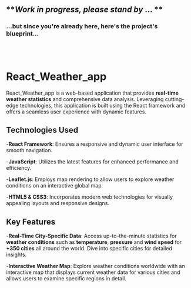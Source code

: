 ## **_Work in progress, please stand by_ ... **

### ...but since you're already here, here's the project's blueprint...

<br>
<br>

# React_Weather_app

React_Weather_app is a web-based application that provides **real-time weather statistics** and comprehensive data analysis. Leveraging cutting-edge technologies, this application is built using the React framework and offers a seamless user experience with dynamic features.

## Technologies Used
-**React Framework**: Ensures a responsive and dynamic user interface for smooth navigation.

-**JavaScript**: Utilizes the latest features for enhanced performance and efficiency.

-**Leaflet.js**: Employs map rendering to allow users to explore weather conditions on an interactive global map.

-**HTML5 & CSS3**: Incorporates modern web technologies for visually appealing layouts and responsive designs.
<br>

## Key Features
-**Real-Time City-Specific Data**: Access up-to-the-minute statistics for **weather conditions** such as **temperature**, **pressure** and **wind speed** for **+350 cities** all around the world. Dive into specific cities for detailed insights.

-**Interactive Weather Map**: Explore weather conditions worldwide with an interactive map that displays current weather data for various cities and allows users to examine specific regions in detail.
